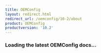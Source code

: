 ```yaml
---
title: OEMConfig
layout: redirect.html
redirect_url: /oemconfig/10-2/about
product: OEMConfig
productversion: '10.2'
---
```


### Loading the latest OEMConfig docs...


